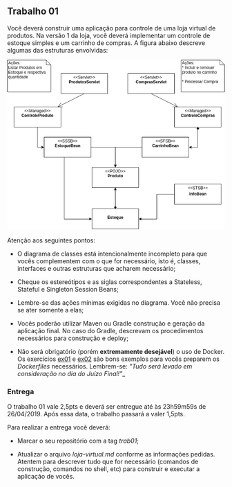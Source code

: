 ## Trabalho 01

Você deverá construir uma aplicação para controle de uma loja virtual de produtos. Na versão 1 da loja, você deverá implementar um controle de estoque simples e um carrinho de compras. A figura abaixo descreve algumas das estruturas envolvidas:

![UML Trab 01](imgs/uml-trab01.png)

Atenção aos seguintes pontos:

* O diagrama de classes está intencionalmente incompleto para que vocês complementem com o que for necessário, isto é, classes, interfaces e outras estruturas que acharem necessário;

* Cheque os estereótipos e as siglas correspondentes a Stateless, Stateful e Singleton Session Beans;

* Lembre-se das ações mínimas exigidas no diagrama. Você não precisa se ater somente a elas;

* Vocês poderão utilizar Maven ou Gradle construção e geração da aplicação final. No caso do Gradle, 
descrevam os procedimentos necessários para construção e deploy;

* Não será obrigatório (porém **extremamente desejável**) o uso de Docker. Os exercícios [ex01](https://github.com/michelav-uni7/frameworks-comps/tree/master/exercicios/ex01) 
e [ex02](https://github.com/michelav-uni7/frameworks-comps/tree/master/exercicios/ex02) são bons exemplos para vocês preparem os _Dockerfiles_ necessários. Lembrem-se: _"Tudo será levado em consideração no dia do Juízo Final!"__

### Entrega

O trabalho 01 vale 2,5pts e deverá ser entregue até às 23h59m59s de 26/04/2019. Após essa data, o 
trabalho passará a valer 1,5pts.

Para realizar a entrega vocẽ deverá:

* Marcar o seu repositório com a tag _trab01_;

* Atualizar o arquivo _loja-virtual.md_ conforme as informações pedidas. Atentem para descrever tudo que
for necessário (comandos de construção, comandos no shell, etc) para construir e executar a aplicação de 
vocês.
